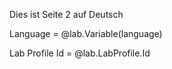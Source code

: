 Dies ist Seite 2 auf Deutsch

Language = @lab.Variable(language)

Lab Profile Id = @lab.LabProfile.Id
